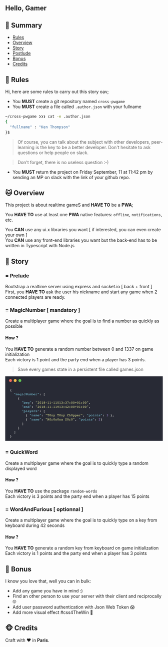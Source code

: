 ## Hello, Gamer

## <a name='TOC'>🐼 Summary</a>

* [Rules](#rules)
* [Overview](#overview)
* [Story](#story)
* [Postlude](#postlude)
* [Bonus](#bonus)
* [Credits](#credits)

## <a name='overview'>🦊 Rules</a>

Hi, here are some rules to carry out this story oav;

* You **MUST** create a git repository named `cross-pwgame`
* You **MUST** create a file called `.author.json` with your fullname

```sh
~/cross-pwgame ❯❯❯ cat -e .author.json
{
  "fullname" : "Ken Thompson"
}$
```

> Of course, you can talk about the subject with other developers, peer-learning is
> the key to be a better developer. Don't hesitate to ask questions or help people on slack.

> Don't forget, there is no useless question :-)

* You **MUST** return the project on Friday September, 11 at 11:42 pm by sending an MP on slack with the link of your github repo.

## <a name='overview'>🐱 Overview</a>

This project is about realtime gameS and **HAVE TO** be a **PWA**;<br />

You **HAVE TO** use at least one **PWA** native features: `offline`, `notifications`, etc.

You **CAN** use any ui.x libraries you want [ if interested, you can even create your own ]<br />
You **CAN** use any front-end libraries you want but the back-end has to be written in Typescript with Node.js

## <a name='story'>🐨 Story</a>

### = Prelude

Bootstrap a realtime server using express and socket.io [ back + front ]<br />
First, you **HAVE TO** ask the user his nickname and start any game when 2 connected players are ready.

### = MagicNumber [ mandatory ]

Create a multiplayer game where the goal is to find a number as quickly as possible

#### How ?

You **HAVE TO** generate a random number between 0 and 1337 on game initialization<br />
Each victory is 1 point and the party end when a player has 3 points.

> Save every games state in a persistent file called games.json

![](./games.json.png)

### = QuickWord

Create a multiplayer game where the goal is to quickly type a random displayed word<br />

#### How ?

You **HAVE TO** use the package `random-words`<br />
Each victory is 3 points and the party end when a player has 15 points

### = WordAndFurious [ optionnal ]

Create a multiplayer game where the goal is to quickly type on a key from keyboard during 42 seconds

#### How ?

You **HAVE TO** generate a random key from keyboard on game initialization<br />
Each victory is 1 points and the party end when a player has 3 points

## <a name='bonus'>🦄 Bonus</a>

I know you love that, well you can in bulk:

* Add any game you have in mind :)
* Find an other person to use your server with their client and reciprocally 🤓
* Add user password authentication with Json Web Token 😱
* Add more visual effect #css4TheWin 🎉

## <a name='credits'>🐵 Credits</a>

Craft with :heart: in **Paris**.
